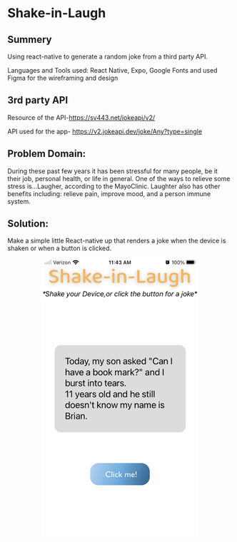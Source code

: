 # Shake-in-Laugh
## Summery
Using react-native to generate a random joke from a third party API. 

Languages and Tools used: React Native, Expo, Google Fonts and used Figma for the wireframing and design

## 3rd party API

Resource of the API-https://sv443.net/jokeapi/v2/ 

API used for the app- https://v2.jokeapi.dev/joke/Any?type=single

## Problem Domain:

During these past few years it has been stressful for many people, be it their job, personal health, or life in general. One of the ways to relieve some stress is...Laugher, according to the MayoClinic. Laughter also has other benefits including: relieve pain, improve mood, and a person immune system.
## Solution:
 Make a simple little React-native up that renders a joke when the device is shaken or when a button is clicked. 
<p align="center">
<img src="./assets/main.PNG"  width="350" >
</p>

​


​
